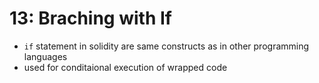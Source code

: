 # 13: Braching with If

- `if` statement in solidity are same constructs as in other programming languages
- used for conditaional execution of wrapped code
